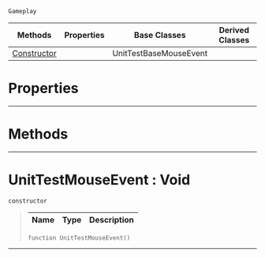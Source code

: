  `Gameplay`

|Methods|Properties|Base Classes|Derived Classes|
|---|---|---|---|
|[ Constructor](https://github.com/zeroengineteam/ZeroDocs/code_reference/class_reference/unittestmouseevent.markdown#unittestmouseevent-void)| |UnitTestBaseMouseEvent| |


 #  Properties


---  
 #  Methods


---  
 #  UnitTestMouseEvent : Void

 `constructor`

> 
> |Name|Type|Description|
> |---|---|---|
> ``` lang=cpp, name=Zilch
> function UnitTestMouseEvent()
> ``` 


---  
 

 